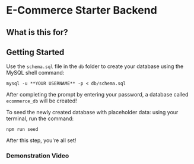 # E-Commerce Starter Backend

## What is this for?

## Getting Started

Use the `schema.sql` file in the `db` folder to create your database using the MySQL shell command: 

```mysql -u **YOUR USERNAME** -p < db/schema.sql```

After completing the prompt by entering your password, a database called `ecommerce_db` will be created!

To seed the newly created database with placeholder data: using your terminal, run the command: 

```npm run seed```

After this step, you're all set!


### Demonstration Video

